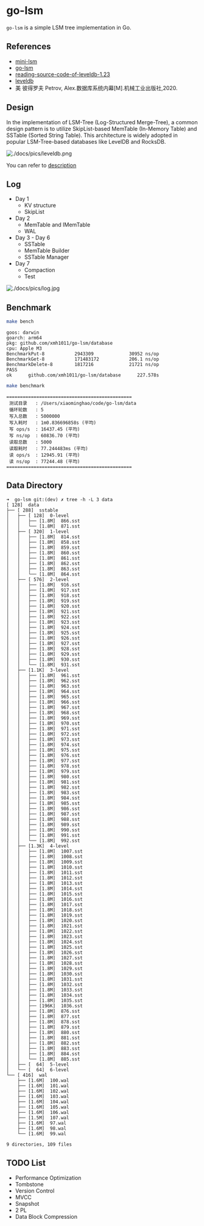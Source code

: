 # go-lsm

`go-lsm` is a simple LSM tree implementation in Go.

## References

- [mini-lsm](https://skyzh.github.io/mini-lsm/)
- [go-lsm](https://github.com/SarthakMakhija/go-lsm)
- [reading-source-code-of-leveldb-1.23](https://github.com/SmartKeyerror/reading-source-code-of-leveldb-1.23)
- [leveldb](https://github.com/merlin82/leveldb)
- 美 彼得罗夫 Petrov, Alex.数据库系统内幕[M].机械工业出版社,2020.

## Design

In the implementation of LSM-Tree (Log-Structured Merge-Tree), a common design pattern is to utilize SkipList-based MemTable (In-Memory Table) and SSTable (Sorted String Table). This architecture is widely adopted in popular LSM-Tree-based databases like LevelDB and RocksDB.

![./docs/pics/leveldb.png](./docs/pics/leveldb.png)

You can refer to [description](./docs/description.md)

## Log

- Day 1
  - KV structure
  - SkipList
- Day 2
  - MemTable and IMemTable
  - WAL
- Day 3 - Day 6
  - SSTable
  - MemTable Builder
  - SSTable Manager
- Day 7
  - Compaction
  - Test

![./docs/pics/log.jpg](./docs/pics/log.jpg)

## Benchmark

```bash
make bench
```

```text
goos: darwin
goarch: arm64
pkg: github.com/xmh1011/go-lsm/database
cpu: Apple M3
BenchmarkPut-8           2943309             30952 ns/op
BenchmarkGet-8           171483172           206.1 ns/op
BenchmarkDelete-8        1817216             21721 ns/op
PASS
ok      github.com/xmh1011/go-lsm/database      227.578s
```

```bash
make benchmark
```

```text
==============================================
 测试目录   : /Users/xiaominghao/code/go-lsm/data
 循环轮数   : 5
 写入总数   : 5000000
 写入耗时   : 1m0.836696858s (平均)
 写 ops/s  : 16437.45 (平均)
 写 ns/op  : 60836.70 (平均)
 读取总数   : 5000
 读取耗时   : 77.244483ms (平均)
 读 ops/s  : 12945.91 (平均)
 读 ns/op  : 77244.48 (平均)
==============================================
```

## Data Directory

```text
➜  go-lsm git:(dev) ✗ tree -h -L 3 data
[ 128]  data
├── [ 288]  sstable
│   ├── [ 128]  0-level
│   │   ├── [1.8M]  866.sst
│   │   └── [1.8M]  871.sst
│   ├── [ 320]  1-level
│   │   ├── [1.8M]  814.sst
│   │   ├── [1.8M]  858.sst
│   │   ├── [1.8M]  859.sst
│   │   ├── [1.8M]  860.sst
│   │   ├── [1.8M]  861.sst
│   │   ├── [1.8M]  862.sst
│   │   ├── [1.8M]  863.sst
│   │   └── [1.8M]  864.sst
│   ├── [ 576]  2-level
│   │   ├── [1.8M]  916.sst
│   │   ├── [1.8M]  917.sst
│   │   ├── [1.8M]  918.sst
│   │   ├── [1.8M]  919.sst
│   │   ├── [1.8M]  920.sst
│   │   ├── [1.8M]  921.sst
│   │   ├── [1.8M]  922.sst
│   │   ├── [1.8M]  923.sst
│   │   ├── [1.8M]  924.sst
│   │   ├── [1.8M]  925.sst
│   │   ├── [1.8M]  926.sst
│   │   ├── [1.8M]  927.sst
│   │   ├── [1.8M]  928.sst
│   │   ├── [1.8M]  929.sst
│   │   ├── [1.8M]  930.sst
│   │   └── [1.8M]  931.sst
│   ├── [1.1K]  3-level
│   │   ├── [1.8M]  961.sst
│   │   ├── [1.8M]  962.sst
│   │   ├── [1.8M]  963.sst
│   │   ├── [1.8M]  964.sst
│   │   ├── [1.8M]  965.sst
│   │   ├── [1.8M]  966.sst
│   │   ├── [1.8M]  967.sst
│   │   ├── [1.8M]  968.sst
│   │   ├── [1.8M]  969.sst
│   │   ├── [1.8M]  970.sst
│   │   ├── [1.8M]  971.sst
│   │   ├── [1.8M]  972.sst
│   │   ├── [1.8M]  973.sst
│   │   ├── [1.8M]  974.sst
│   │   ├── [1.8M]  975.sst
│   │   ├── [1.8M]  976.sst
│   │   ├── [1.8M]  977.sst
│   │   ├── [1.8M]  978.sst
│   │   ├── [1.8M]  979.sst
│   │   ├── [1.8M]  980.sst
│   │   ├── [1.8M]  981.sst
│   │   ├── [1.8M]  982.sst
│   │   ├── [1.8M]  983.sst
│   │   ├── [1.8M]  984.sst
│   │   ├── [1.8M]  985.sst
│   │   ├── [1.8M]  986.sst
│   │   ├── [1.8M]  987.sst
│   │   ├── [1.8M]  988.sst
│   │   ├── [1.8M]  989.sst
│   │   ├── [1.8M]  990.sst
│   │   ├── [1.8M]  991.sst
│   │   └── [1.8M]  992.sst
│   ├── [1.3K]  4-level
│   │   ├── [1.8M]  1007.sst
│   │   ├── [1.8M]  1008.sst
│   │   ├── [1.8M]  1009.sst
│   │   ├── [1.8M]  1010.sst
│   │   ├── [1.8M]  1011.sst
│   │   ├── [1.8M]  1012.sst
│   │   ├── [1.8M]  1013.sst
│   │   ├── [1.8M]  1014.sst
│   │   ├── [1.8M]  1015.sst
│   │   ├── [1.8M]  1016.sst
│   │   ├── [1.8M]  1017.sst
│   │   ├── [1.8M]  1018.sst
│   │   ├── [1.8M]  1019.sst
│   │   ├── [1.8M]  1020.sst
│   │   ├── [1.8M]  1021.sst
│   │   ├── [1.8M]  1022.sst
│   │   ├── [1.8M]  1023.sst
│   │   ├── [1.8M]  1024.sst
│   │   ├── [1.8M]  1025.sst
│   │   ├── [1.8M]  1026.sst
│   │   ├── [1.8M]  1027.sst
│   │   ├── [1.8M]  1028.sst
│   │   ├── [1.8M]  1029.sst
│   │   ├── [1.8M]  1030.sst
│   │   ├── [1.8M]  1031.sst
│   │   ├── [1.8M]  1032.sst
│   │   ├── [1.8M]  1033.sst
│   │   ├── [1.8M]  1034.sst
│   │   ├── [1.8M]  1035.sst
│   │   ├── [196K]  1036.sst
│   │   ├── [1.8M]  876.sst
│   │   ├── [1.8M]  877.sst
│   │   ├── [1.8M]  878.sst
│   │   ├── [1.8M]  879.sst
│   │   ├── [1.8M]  880.sst
│   │   ├── [1.8M]  881.sst
│   │   ├── [1.8M]  882.sst
│   │   ├── [1.8M]  883.sst
│   │   ├── [1.8M]  884.sst
│   │   └── [1.8M]  885.sst
│   ├── [  64]  5-level
│   └── [  64]  6-level
└── [ 416]  wal
    ├── [1.6M]  100.wal
    ├── [1.6M]  101.wal
    ├── [1.6M]  102.wal
    ├── [1.6M]  103.wal
    ├── [1.6M]  104.wal
    ├── [1.6M]  105.wal
    ├── [1.6M]  106.wal
    ├── [1.5M]  107.wal
    ├── [1.6M]  97.wal
    ├── [1.6M]  98.wal
    └── [1.6M]  99.wal

9 directories, 109 files
```

## TODO List

- Performance Optimization
- Tombstone
- Version Control
- MVCC
- Snapshot
- 2 PL
- Data Block Compression